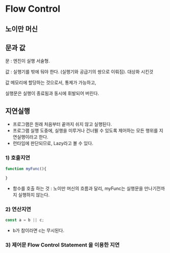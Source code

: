 # Flow Control



## 노이만 머신



## 문과 값 

문 : 엔진이 실행 서술형. 

값 : 실행기를 밖에 둬야 한다. (실행기와 공급기의 쌍으로 이뤄짐). 대상화 시킨것



값 메모리에 할당하는 것으로서, 통제가 가능하고,

실행문은 실행이 종료됨과 동시에 휘발되어 버린다. 



## 지연실행

- 프로그램은 원래 처음부터 끝까지 쉬지 않고 실행된다. 
- 프로그램 실행 도중에, 실행을 미루거나 건너뛸 수 있도록 제어하는 모든 행위를 지연실행이라고 한다. 
- 런타임에 판단되므로,  Lazy라고 볼 수 있다. 





### 1) 호출지연

```javascript
function myFunc(){
    
}
```

- 함수를 호출 하는 것 : 노이만 머신의 흐름과 달리, myFunc는 실행문을 만나기전까지 실행하지 않는다.



### 2) 연산지연

```javascript
const a = b || c;
```

- b가 참이라면 c는 무시된다. 



### 3) 제어문 Flow Control Statement 을 이용한 지연